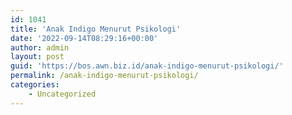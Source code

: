 ```yaml
---
id: 1041
title: 'Anak Indigo Menurut Psikologi'
date: '2022-09-14T08:29:16+00:00'
author: admin
layout: post
guid: 'https://bos.awn.biz.id/anak-indigo-menurut-psikologi/'
permalink: /anak-indigo-menurut-psikologi/
categories:
    - Uncategorized
---
```


